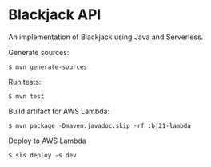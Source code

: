 Blackjack API
=============

An implementation of Blackjack using Java and Serverless.

Generate sources:

    $ mvn generate-sources

Run tests:

    $ mvn test

Build artifact for AWS Lambda:

    $ mvn package -Dmaven.javadoc.skip -rf :bj21-lambda

Deploy to AWS Lambda

    $ sls deploy -s dev
